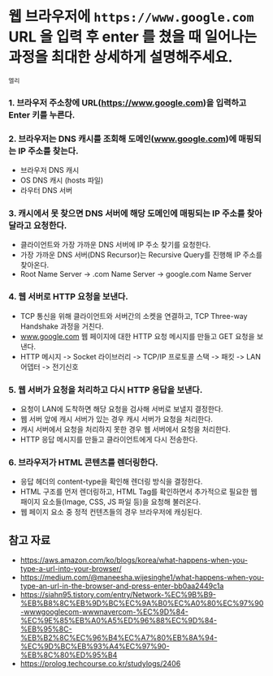 # 웹 브라우저에 `https://www.google.com` URL 을 입력 후 enter 를 쳤을 때 일어나는 과정을 최대한 상세하게 설명해주세요.

`엘리`

### 1. 브라우저 주소창에 URL(https://www.google.com)을 입력하고 Enter 키를 누른다. 

### 2. 브라우저는 DNS 캐시를 조회해 도메인(www.google.com)에 매핑되는 IP 주소를 찾는다. 

- 브라우저 DNS 캐시 
- OS DNS 캐시 (hosts 파일) 
- 라우터 DNS 서버

### 3. 캐시에서 못 찾으면 DNS 서버에 해당 도메인에 매핑되는 IP 주소를 찾아달라고 요청한다. 

- 클라이언트와 가장 가까운 DNS 서버에 IP 주소 찾기를 요청한다. 
- 가장 가까운 DNS 서버(DNS Recursor)는 Recursive Query를 진행해 IP 주소를 찾아온다. 
- Root Name Server -> .com Name Server -> google.com Name Server

### 4. 웹 서버로 HTTP 요청을 보낸다. 

- TCP 통신을 위해 클라이언트와 서버간의 소켓을 연결하고, TCP Three-way Handshake 과정을 거친다.
- www.google.com 웹 페이지에 대한 HTTP 요청 메시지를 만들고 GET 요청을 보낸다. 
- HTTP 메시지 -> Socket 라이브러리 -> TCP/IP 프로토콜 스택 -> 패킷 -> LAN 어뎁터 -> 전기신호

### 5. 웹 서버가 요청을 처리하고 다시 HTTP 응답을 보낸다. 

- 요청이 LAN에 도착하면 해당 요청을 검사해 서버로 보낼지 결정한다. 
- 웹 서버 앞에 캐시 서버가 있는 경우 캐시 서버가 요청을 처리한다. 
- 캐시 서버에서 요청을 처리하지 못한 경우 웹 서버에서 요청을 처리한다. 
- HTTP 응답 메시지를 만들고 클라이언트에게 다시 전송한다.

### 6. 브라우저가 HTML 콘텐츠를 렌더링한다. 

- 응답 헤더의 content-type을 확인해 렌더링 방식을 결정한다. 
- HTML 구조를 먼저 렌더링하고, HTML Tag를 확인하면서 추가적으로 필요한 웹 패이지 요소들(Image, CSS, JS 파일 등)을 요청해 불러온다. 
- 웹 페이지 요소 중 정적 컨텐츠들의 경우 브라우저에 캐싱된다. 

## 참고 자료
- https://aws.amazon.com/ko/blogs/korea/what-happens-when-you-type-a-url-into-your-browser/
- https://medium.com/@maneesha.wijesinghe1/what-happens-when-you-type-an-url-in-the-browser-and-press-enter-bb0aa2449c1a
- https://siahn95.tistory.com/entry/Network-%EC%9B%B9-%EB%B8%8C%EB%9D%BC%EC%9A%B0%EC%A0%80%EC%97%90-wwwgooglecom-wwwnavercom-%EC%9D%84-%EC%9E%85%EB%A0%A5%ED%96%88%EC%9D%84-%EB%95%8C-%EB%B2%8C%EC%96%B4%EC%A7%80%EB%8A%94-%EC%9D%BC%EB%93%A4%EC%97%90-%EB%8C%80%ED%95%B4
- https://prolog.techcourse.co.kr/studylogs/2406
